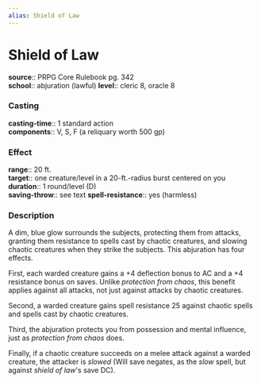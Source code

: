 ```yaml
---
alias: Shield of Law
---
```


# Shield of Law 

**source**:: PRPG Core Rulebook pg. 342  
**school**:: abjuration (lawful)
**level**:: cleric 8, oracle 8

### Casting 

**casting-time**:: 1 standard action  
**components**:: V, S, F (a reliquary worth 500 gp)

### Effect 

**range**:: 20 ft.  
**target**:: one creature/level in a 20-ft.-radius burst centered on you  
**duration**:: 1 round/level (D)  
**saving-throw**:: see text
**spell-resistance**:: yes (harmless)

### Description 

A dim, blue glow surrounds the subjects, protecting them from attacks, granting them resistance to spells cast by chaotic creatures, and slowing chaotic creatures when they strike the subjects. This abjuration has four effects.  
  
First, each warded creature gains a +4 deflection bonus to AC and a +4 resistance bonus on saves. Unlike *protection from chaos*, this benefit applies against all attacks, not just against attacks by chaotic creatures.  
  
Second, a warded creature gains spell resistance 25 against chaotic spells and spells cast by chaotic creatures.  
  
Third, the abjuration protects you from possession and mental influence, just as *protection from chaos* does.  
  
Finally, if a chaotic creature succeeds on a melee attack against a warded creature, the attacker is *slowed* (Will save negates, as the *slow* spell, but against *shield of law*'s save DC).
